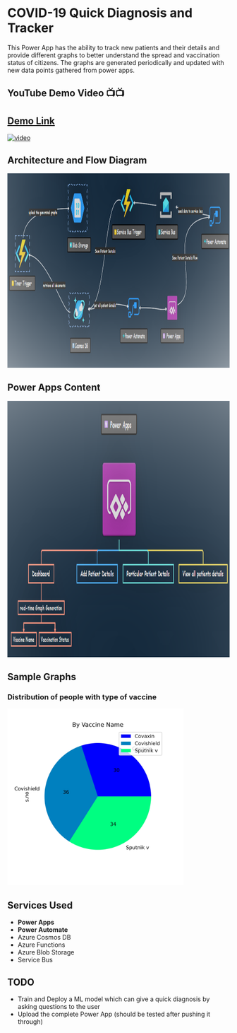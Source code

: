# COVID-19 Quick Diagnosis and Tracker
This Power App has the ability to track new patients and their details and provide different graphs to better understand the spread and vaccination status of citizens.
The graphs are generated periodically and updated with new data points gathered from power apps.

## YouTube Demo Video 📺📺
## [Demo Link](https://youtu.be/UaQile-Ek7E)

<a href="https://youtu.be/UaQile-Ek7E">
  <img src="https://img.youtube.com/vi/UaQile-Ek7E/hqdefault.jpg" width="600" alt="video">
</a>

## Architecture and Flow Diagram

<img src="https://github.com/Santhoshkumard11/covid-19-quick-diagnosis-and-tracker/blob/main/images/architecture-diagram.png" height="440" width="1000" alt="architecture diagram">

## Power Apps Content
<img src="https://github.com/Santhoshkumard11/covid-19-quick-diagnosis-and-tracker/blob/main/images/details.png" height="580" alt="Content">



## Sample Graphs
### Distribution of people with type of vaccine
<img src="https://github.com/Santhoshkumard11/covid-19-quick-diagnosis-and-tracker/blob/main/images/sample_graph.jpeg" height="400"  height="400" alt="graph">


## Services Used
- __Power Apps__
- __Power Automate__
- Azure Cosmos DB
- Azure Functions
- Azure Blob Storage
- Service Bus

## TODO
- Train and Deploy a ML model which can give a quick diagnosis by asking questions to the user
- Upload the complete Power App (should be tested after pushing it through)